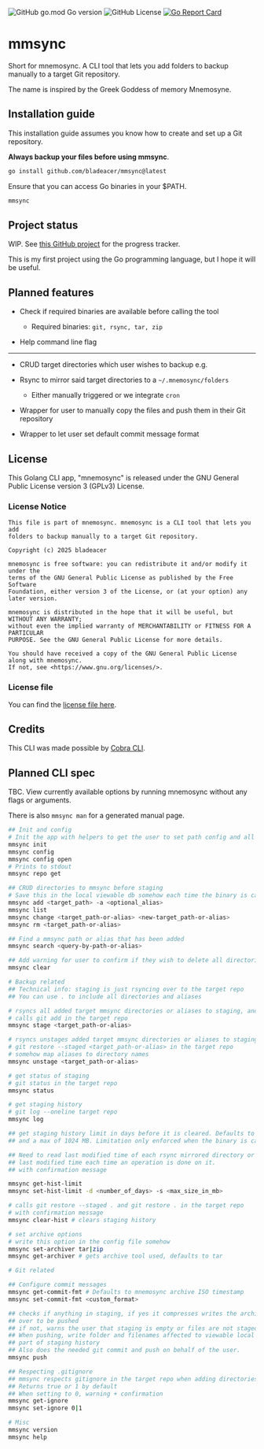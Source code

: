 ![GitHub go.mod Go version](https://img.shields.io/github/go-mod/go-version/bladeacer/mnemosync?style=for-the-badge&logo=go)
![GitHub License](https://img.shields.io/github/license/bladeacer/mnemosync?style=for-the-badge)
[![Go Report Card](https://goreportcard.com/badge/github.com/bladeacer/mmsync)](https://goreportcard.com/report/github.com/bladeacer/mmsync)

# mmsync

Short for mnemosync. A CLI tool that lets you add folders to backup manually to
a target Git repository.

The name is inspired by the Greek Goddess of memory Mnemosyne.

## Installation guide

This installation guide assumes you know how to create and set up a Git repository.

**Always backup your files before using mmsync**.

```bash
go install github.com/bladeacer/mmsync@latest
```

Ensure that you can access Go binaries in your $PATH.

```bash
mmsync
```

## Project status
WIP. See [this GitHub project](https://github.com/users/bladeacer/projects/3) for
the progress tracker.

This is my first project using the Go programming language, but I hope it will
be useful.

## Planned features
- Check if required binaries are available before calling the tool
  - Required binaries: `git, rsync, tar, zip`

- Help command line flag
___
- CRUD target directories which user wishes to backup e.g.

- Rsync to mirror said target directories to a `~/.mnemosync/folders`
  - Either manually triggered or we integrate `cron`
- Wrapper for user to manually copy the files and push them in their Git repository

- Wrapper to let user set default commit message format

## License

This Golang CLI app, "mnemosync" is released under the GNU General Public
License version 3 (GPLv3) License.

### License Notice

```
This file is part of mnemosync. mnemosync is a CLI tool that lets you add
folders to backup manually to a target Git repository. 

Copyright (c) 2025 bladeacer

mnemosync is free software: you can redistribute it and/or modify it under the
terms of the GNU General Public License as published by the Free Software
Foundation, either version 3 of the License, or (at your option) any later version.

mnemosync is distributed in the hope that it will be useful, but WITHOUT ANY WARRANTY;
without even the implied warranty of MERCHANTABILITY or FITNESS FOR A PARTICULAR
PURPOSE. See the GNU General Public License for more details.

You should have received a copy of the GNU General Public License along with mnemosync.
If not, see <https://www.gnu.org/licenses/>. 
```

### License file

You can find the [license file here](./LICENSE).

## Credits

This CLI was made possible by [Cobra CLI](https://github.com/spf13/cobra).

## Planned CLI spec

TBC. View currently available options by running mnemosync without any flags or arguments.

There is also `mmsync man` for a generated manual page.

```bash
## Init and config
# Init the app with helpers to get the user to set path config and all
mmsync init 
mmsync config
mmsync config open
# Prints to stdout
mmsync repo get

## CRUD directories to mmsync before staging
# Save this in the local viewable db somehow each time the binary is called.
mmsync add <target_path> -a <optional_alias>
mmsync list
mmsync change <target_path-or-alias> <new-target_path-or-alias>
mmsync rm <target_path-or-alias>

## Find a mmsync path or alias that has been added
mmsync search <query-by-path-or-alias>

## Add warning for user to confirm if they wish to delete all directories they added
mmsync clear

# Backup related
## Technical info: staging is just rsyncing over to the target repo
## You can use . to include all directories and aliases

# rsyncs all added target mmsync directories or aliases to staging, and then
# calls git add in the target repo
mmsync stage <target_path-or-alias> 

# rsyncs unstages added target mmsync directories or aliases to staging 
# git restore --staged <target_path-or-alias> in the target repo
# somehow map aliases to directory names
mmsync unstage <target_path-or-alias> 

# get status of staging
# git status in the target repo
mmsync status

# get staging history 
# git log --oneline target repo
mmsync log

## get staging history limit in days before it is cleared. Defaults to 7 days
## and a max of 1024 MB. Limitation only enforced when the binary is called

## Need to read last modified time of each rsync mirrored directory or save its
## last modified time each time an operation is done on it.
## with confirmation message

mmsync get-hist-limit 
mmsync set-hist-limit -d <number_of_days> -s <max_size_in_mb>

# calls git restore --staged . and git restore . in the target repo
# with confirmation message
mmsync clear-hist # clears staging history

# set archive options
# write this option in the config file somehow
mmsync set-archiver tar|zip
mmsync get-archiver # gets archive tool used, defaults to tar

# Git related

## Configure commit messages
mmsync get-commit-fmt # Defaults to mnemosync archive ISO timestamp
mmsync set-commit-fmt <custom_format>

## checks if anything in staging, if yes it compresses writes the archive file
## over to be pushed
## if not, warns the user that staging is empty or files are not staged yet
## When pushing, write folder and filenames affected to viewable local db as
## part of staging history
## Also does the needed git commit and push on behalf of the user.
mmsync push 

## Respecting .gitignore
## mmsync respects gitignore in the target repo when adding directories or aliases
## Returns true or 1 by default
## When setting to 0, warning + confirmation
mmsync get-ignore 
mmsync set-ignore 0|1

# Misc
mmsync version
mmsync help
```
